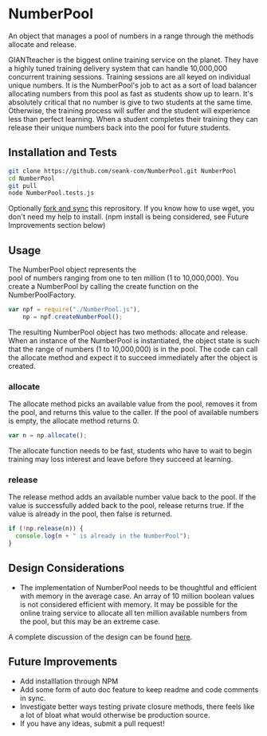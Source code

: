 # NumberPool
An object that manages a pool of numbers in a range through the methods allocate and release.

GIANTteacher is the biggest online training service on the planet. They have a highly tuned training delivery system that can handle 10,000,000 concurrent training sessions. Training sessions are all keyed on individual unique numbers. It is the NumberPool's job to act as a sort of load balancer allocating numbers from this pool as fast as students show up to learn. It's absolutely critical that no number is give to two students at the same time. Otherwise, the training process will suffer and the student will experience less than perfect learning. When a student completes their training they can release their unique numbers back into the pool for future students. 

## Installation and Tests
```bash
git clone https://github.com/seank-com/NumberPool.git NumberPool
cd NumberPool
git pull
node NumberPool.tests.js
```
Optionally <a href="https://help.github.com/articles/fork-a-repo/" target="_blank">fork and sync</a> this reprository. If you know how to use wget, you don't need my help to install. (npm install is being considered, see Future Improvements section below)
## Usage
The NumberPool object represents the pool of numbers ranging from one to ten million (1 to 10,000,000). You create a NumberPool by calling the create function on the NumberPoolFactory.
```javascript
var npf = require("./NumberPool.js"),
    np = npf.createNumberPool();
```
The resulting NumberPool object has two methods: allocate and release. When an instance of the NumberPool is instantiated, the object state is such that the range of numbers (1 to 10,000,000) is in the pool. The code can call the allocate method and expect it to succeed immediately after the object is created.

### allocate
The allocate method picks an available value from the pool, removes it from the pool, and returns this value to the caller. If the pool of available numbers is empty, the allocate method returns 0.
```javascript
var n = np.allocate();
```  
The allocate function needs to be fast, students who have to wait to begin training may loss interest and leave before they succeed at learning.

### release
The release method adds an available number value back to the pool. If the value is successfully added back to the pool, release returns true. If the value is already in the pool, then false is returned.
```javascript
if (!np.release(n)) {
  console.log(n + " is already in the NumberPool");
}
```

## Design Considerations
* The implementation of NumberPool needs to be thoughtful and efficient with memory in the average case. An array of 10 million boolean values is not considered efficient with memory. It may be possible for the online traing service to allocate all ten million available numbers from the pool, but this may be an extreme case.

A complete discussion of the design can be found [here](Design.md).

## Future Improvements
* Add installlation through NPM
* Add some form of auto doc feature to keep readme and code comments in sync.
* Investigate better ways testing private closure methods, there feels like a lot of bloat what would otherwise be production source.
* If you have any ideas, submit a pull request!

